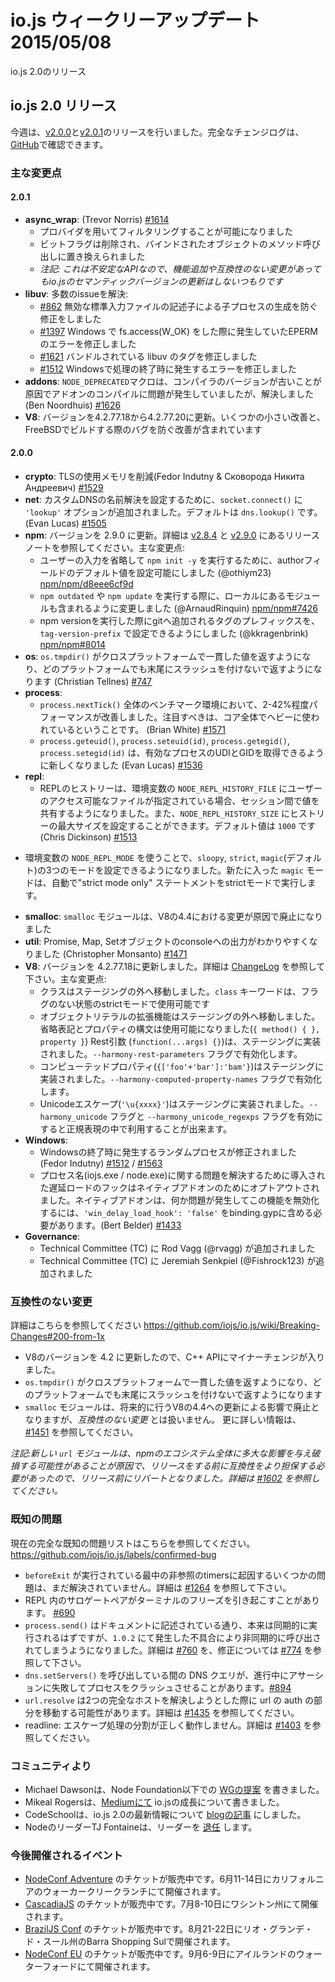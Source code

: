 # io.js ウィークリーアップデート 2015/05/08

io.js 2.0のリリース

<!--
# io.js 2.0 releases
This week we had two io.js releases [v2.0.0](https://iojs.org/dist/v2.0.0/) and [v2.0.1](https://iojs.org/dist/v2.0.1/), complete changelog can be found [on GitHub](https://github.com/iojs/io.js/blob/v1.x/CHANGELOG.md).
-->

## io.js 2.0 リリース

今週は、[v2.0.0](https://iojs.org/dist/v2.0.0/)と[v2.0.1](https://iojs.org/dist/v2.0.1/)のリリースを行いました。完全なチェンジログは、[GitHub](https://github.com/iojs/io.js/blob/master/CHANGELOG.md)で確認できます。

<!--
### Notable changes
-->

### 主な変更点

<!--
#### 2.0.1
* **async_wrap**: (Trevor Norris) [#1614](https://github.com/iojs/io.js/pull/1614)
  - it is now possible to filter by providers
  - bit flags have been removed and replaced with method calls on the binding object
  - _note that this is an unstable API so feature additions and breaking changes won't change io.js semver_
* **libuv**: resolves numerous io.js issues:
  - [#862](https://github.com/iojs/io.js/issues/862) prevent spawning child processes with invalid stdio file descriptors
  - [#1397](https://github.com/iojs/io.js/issues/1397) fix EPERM error with fs.access(W_OK) on Windows
  - [#1621](https://github.com/iojs/io.js/issues/1621) build errors associated with the bundled libuv
  - [#1512](https://github.com/iojs/io.js/issues/1512) should properly fix Windows termination errors
* **addons**: the `NODE_DEPRECATED` macro was causing problems when compiling addons with older compilers, this should now be resolved (Ben Noordhuis) [#1626](https://github.com/iojs/io.js/pull/1626)
* **V8**: upgrade V8 from 4.2.77.18 to 4.2.77.20 with minor fixes, including a bug preventing builds on FreeBSD
-->

#### 2.0.1

* **async_wrap**: (Trevor Norris) [#1614](https://github.com/iojs/io.js/pull/1614)
  - プロバイダを用いてフィルタリングすることが可能になりました
  - ビットフラグは削除され、バインドされたオブジェクトのメソッド呼び出しに置き換えられました
  - *注記: これは不安定なAPIなので、機能追加や互換性のない変更があってもio.jsのセマンティックバージョンの更新はしないつもりです*
* **libuv**: 多数のissueを解決:
  - [#862](https://github.com/iojs/io.js/issues/862) 無効な標準入力ファイルの記述子による子プロセスの生成を防ぐ修正をしました
  - [#1397](https://github.com/iojs/io.js/issues/1397) Windows で fs.access(W_OK) をした際に発生していたEPERMのエラーを修正しました
  - [#1621](https://github.com/iojs/io.js/issues/1621) バンドルされている libuv のタグを修正しました
  - [#1512](https://github.com/iojs/io.js/issues/1512) Windowsで処理の終了時に発生するエラーを修正しました
* **addons**: `NODE_DEPRECATED`マクロは、コンパイラのバージョンが古いことが原因でアドオンのコンパイルに問題が発生していましたが、解決しました (Ben Noordhuis) [#1626](https://github.com/iojs/io.js/pull/1626)
* **V8**: バージョンを4.2.77.18から4.2.77.20に更新。いくつかの小さい改善と、FreeBSDでビルドする際のバグを防ぐ改善が含まれています

<!--
#### 2.0.0
* **crypto**: significantly reduced memory usage for TLS (Fedor Indutny & Сковорода Никита Андреевич) [#1529](https://github.com/iojs/io.js/pull/1529)
* **net**: `socket.connect()` now accepts a `'lookup'` option for a custom DNS resolution mechanism, defaults to `dns.lookup()` (Evan Lucas) [#1505](https://github.com/iojs/io.js/pull/1505)
* **npm**: Upgrade npm to 2.9.0. See the [v2.8.4](https://github.com/npm/npm/releases/tag/v2.8.4) and [v2.9.0](https://github.com/npm/npm/releases/tag/v2.9.0) release notes for details. Notable items:
  - Add support for default author field to make `npm init -y` work without user-input (@othiym23) [npm/npm/d8eee6cf9d](https://github.com/npm/npm/commit/d8eee6cf9d2ff7aca68dfaed2de76824a3e0d9af)
  - Include local modules in `npm outdated` and `npm update` (@ArnaudRinquin) [npm/npm#7426](https://github.com/npm/npm/issues/7426)
  - The prefix used before the version number on `npm version` is now configurable via `tag-version-prefix` (@kkragenbrink) [npm/npm#8014](https://github.com/npm/npm/issues/8014)
* **os**: `os.tmpdir()` is now cross-platform consistent and will no longer returns a path with a trailling slash on any platform (Christian Tellnes) [#747](https://github.com/iojs/io.js/pull/747)
* **process**:
  - `process.nextTick()` performance has been improved by between 2-42% across the benchmark suite, notable because this is heavily used across core (Brian White) [#1571](https://github.com/iojs/io.js/pull/1571)
  - New `process.geteuid()`, `process.seteuid(id)`, `process.getegid()` and `process.setegid(id)` methods allow you to get and set effective UID and GID of the process (Evan Lucas) [#1536](https://github.com/iojs/io.js/pull/1536)
* **repl**:
  - REPL history can be persisted across sessions if the `NODE_REPL_HISTORY_FILE` environment variable is set to a user accessible file, `NODE_REPL_HISTORY_SIZE` can set the maximum history size and defaults to `1000` (Chris Dickinson) [#1513](https://github.com/iojs/io.js/pull/1513)
  - The REPL can be placed in to one of three modes using the `NODE_REPL_MODE` environment variable: `sloppy`, `strict` or `magic` (default); the new `magic` mode will automatically run "strict mode only" statements in strict mode (Chris Dickinson) [#1513](https://github.com/iojs/io.js/pull/1513)
* **smalloc**: the 'smalloc' module has been deprecated due to changes coming in V8 4.4 that will render it unusable
* **util**: add Promise, Map and Set inspection support (Christopher Monsanto) [#1471](https://github.com/iojs/io.js/pull/1471)
* **V8**: upgrade to 4.2.77.18, see the [ChangeLog](https://chromium.googlesource.com/v8/v8/+/refs/heads/4.2.77/ChangeLog) for full details. Notable items:
  - Classes have moved out of staging; the `class` keyword is now usable in strict mode without flags
  - Object literal enhancements have moved out of staging; shorthand method and property syntax is now usable (`{ method() { }, property }`)
  - Rest parameters (`function(...args) {}`) are implemented in staging behind the `--harmony-rest-parameters` flag
  - Computed property names (`{['foo'+'bar']:'bam'}`) are implemented in staging behind the `--harmony-computed-property-names` flag
  - Unicode escapes (`'\u{xxxx}'`) are implemented in staging behind the `--harmony_unicode` flag and the `--harmony_unicode_regexps` flag for use in regular expressions
* **Windows**:
  - Random process termination on Windows fixed (Fedor Indutny)  [#1512](https://github.com/iojs/io.js/issues/1512) / [#1563](https://github.com/iojs/io.js/pull/1563)
  - The delay-load hook introduced to fix issues with process naming (iojs.exe / node.exe) has been made opt-out for native add-ons. Native add-ons should include `'win_delay_load_hook': 'false'` in their binding.gyp to disable this feature if they experience problems . (Bert Belder) [#1433](https://github.com/iojs/io.js/pull/1433)
* **Governance**:
  - Rod Vagg (@rvagg) was added to the Technical Committee (TC)
  - Jeremiah Senkpiel (@Fishrock123) was added to the Technical Committee (TC)
-->

#### 2.0.0

* **crypto**: TLSの使用メモリを削減(Fedor Indutny & Сковорода Никита Андреевич) [#1529](https://github.com/iojs/io.js/pull/1529)
* **net**: カスタムDNSの名前解決を設定するために、`socket.connect()` に `'lookup'` オプションが追加されました。デフォルトは `dns.lookup()` です。(Evan Lucas) [#1505](https://github.com/iojs/io.js/pull/1505)
* **npm**: バージョンを 2.9.0 に更新。詳細は [v2.8.4](https://github.com/npm/npm/releases/tag/v2.8.4) と [v2.9.0](https://github.com/npm/npm/releases/tag/v2.9.0) にあるリリースノートを参照してください。主な変更点:
  - ユーザーの入力を省略して `npm init -y` を実行するために、authorフィールドのデフォルト値を設定可能にしました (@othiym23) [npm/npm/d8eee6cf9d](https://github.com/npm/npm/commit/d8eee6cf9d2ff7aca68dfaed2de76824a3e0d9af)
  - `npm outdated` や `npm update` を実行する際に、ローカルにあるモジュールも含まれるように変更しました (@ArnaudRinquin) [npm/npm#7426](https://github.com/npm/npm/issues/7426)
  - npm versionを実行した際にgitへ追加されるタグのプレフィックスを、`tag-version-prefix` で設定できるようにしました (@kkragenbrink) [npm/npm#8014](https://github.com/npm/npm/issues/8014)
* **os**: `os.tmpdir()` がクロスプラットフォームで一貫した値を返すようになり、どのプラットフォームでも末尾にスラッシュを付けないで返すようになります (Christian Tellnes) [#747](https://github.com/iojs/io.js/pull/747)
* **process**:
  - `process.nextTick()` 全体のベンチマーク環境において、2-42%程度パフォーマンスが改善しました。注目すべきは、コア全体でヘビーに使われているということです。 (Brian White) [#1571](https://github.com/iojs/io.js/pull/1571)
  - `process.geteuid()`, `process.seteuid(id)`, `process.getegid()`, `process.setegid(id)` は、有効なプロセスのUDIとGIDを取得できるように新しくなりました (Evan Lucas) [#1536](https://github.com/iojs/io.js/pull/1536)
* **repl**:
  - REPLのヒストリーは、環境変数の `NODE_REPL_HISTORY_FILE` にユーザーのアクセス可能なファイルが指定されている場合、セッション間で値を共有するようになりました。また、`NODE_REPL_HISTORY_SIZE` にヒストリーの最大サイズを設定することができます。デフォルト値は `1000` です (Chris Dickinson) [#1513](https://github.com/iojs/io.js/pull/1513)
 - 環境変数の `NODE_REPL_MODE` を使うことで、`sloopy`, `strict`, `magic`(デフォルト)の3つのモードを設定できるようになりました。新たに入った `magic` モードは、自動で"strict mode only" ステートメントをstrictモードで実行します。
* **smalloc**: `smalloc` モジュールは、V8の4.4における変更が原因で廃止になりました
* **util**: Promise, Map, Setオブジェクトのconsoleへの出力がわかりやすくなりました (Christopher Monsanto) [#1471](https://github.com/iojs/io.js/pull/1471)
* **V8**: バージョンを 4.2.77.18に更新しました。詳細は [ChangeLog](https://chromium.googlesource.com/v8/v8/+/refs/heads/4.2.77/ChangeLog) を参照して下さい。主な変更点:
  - クラスはステージングの外へ移動しました。`class` キーワードは、フラグのない状態のstrictモードで使用可能です
  - オブジェクトリテラルの拡張機能はステージングの外へ移動しました。省略表記とプロパティの構文は使用可能になりました(`{ method() { }, property }`)
  Rest引数 (`function(...args) {}`)は、ステージングに実装されました。`--harmony-rest-parameters` フラグで有効化します。
  - コンピューテッドプロパティ(`{['foo'+'bar']:'bam'}`)はステージングに実装されました。`--harmony-computed-property-names` フラグで有効化します。
  - Unicodeエスケープ(`'\u{xxxx}'`)はステージングに実装されました。`--harmony_unicode` フラグと `--harmony_unicode_regexps` フラグを有効にすると正規表現の中で利用することが出来ます。
* **Windows**:
  - Windowsの終了時に発生するランダムプロセスが修正されました (Fedor Indutny)  [#1512](https://github.com/iojs/io.js/issues/1512) / [#1563](https://github.com/iojs/io.js/pull/1563)
  - プロセス名(iojs.exe / node.exe)に関する問題を解決するために導入された遅延ロードのフックはネイティブアドオンのためにオプトアウトされました。ネイティブアドオンは、何か問題が発生してこの機能を無効化するには、`'win_delay_load_hook': 'false'` をbinding.gypに含める必要があります。(Bert Belder) [#1433](https://github.com/iojs/io.js/pull/1433)
* **Governance**:
  - Technical Committee (TC) に Rod Vagg (@rvagg) が追加されました
  - Technical Committee (TC) に Jeremiah Senkpiel (@Fishrock123) が追加されました

<!--
### Breaking changes
-->

### 互換性のない変更

<!--
Full details at https://github.com/iojs/io.js/wiki/Breaking-Changes#200-from-1x
-->

詳細はこちらを参照してください https://github.com/iojs/io.js/wiki/Breaking-Changes#200-from-1x

<!--
* V8 upgrade to 4.2, minor changes to C++ API
* `os.tmpdir()` is now cross-platform consistent and will no longer returns a path with a trailling slash on any platform
* While not a *breaking change* the 'smalloc' module has been deprecated in anticipation of it becoming unsupportable with a future upgrade to V8 4.4. See [#1451](https://github.com/iojs/io.js/issues/1451)  for further information.
-->

* V8のバージョンを 4.2 に更新したので、C++ APIにマイナーチェンジが入りました。
* `os.tmpdir()` がクロスプラットフォームで一貫した値を返すようになり、どのプラットフォームでも末尾にスラッシュを付けないで返すようになります
* `smalloc` モジュールは、将来的に行うV8の4.4への更新による影響で廃止となりますが、*互換性のない変更* とは扱いません。 更に詳しい情報は、 [#1451](https://github.com/iojs/io.js/issues/1451) を参照してください。

<!--
_Note: a new version of the 'url' module was reverted prior to release as it was decided the potential for breakage across the npm ecosystem was too great and that more compatibility work needed to be done before releasing it. See [#1602](https://github.com/iojs/io.js/pull/1602) for further information._
-->

*注記:新しい `url` モジュールは、npmのエコシステム全体に多大な影響を与え破損する可能性があることが原因で、リリースをする前に互換性をより担保する必要があったので、リリース前にリバートとなりました。詳細は [#1602](https://github.com/iojs/io.js/pull/1602) を参照してください。*

<!--
### Known issues
-->

### 既知の問題

<!--
See https://github.com/iojs/io.js/labels/confirmed-bug for complete and current list of known issues.
-->

現在の完全な既知の問題リストはこちらを参照してください。 https://github.com/iojs/io.js/labels/confirmed-bug

<!--
* Some problems with unreferenced timers running during `beforeExit` are still to be resolved. See [#1264](https://github.com/iojs/io.js/issues/1264).
* Surrogate pair in REPL can freeze terminal [#690](https://github.com/iojs/io.js/issues/690)
* `process.send()` is not synchronous as the docs suggest, a regression introduced in 1.0.2, see [#760](https://github.com/iojs/io.js/issues/760) and fix in [#774](https://github.com/iojs/io.js/issues/774)
* Calling `dns.setServers()` while a DNS query is in progress can cause the process to crash on a failed assertion [#894](https://github.com/iojs/io.js/issues/894)
* `url.resolve` may transfer the auth portion of the url when resolving between two full hosts, see [#1435](https://github.com/iojs/io.js/issues/1435).
* readline: split escapes are processed incorrectly, see [#1403](https://github.com/iojs/io.js/issues/1403)
-->

* `beforeExit` が実行されている最中の非参照のtimersに起因するいくつかの問題は、まだ解決されていません。詳細は [#1264](https://github.com/iojs/io.js/issues/1264) を参照して下さい。
* REPL 内のサロゲートペアがターミナルのフリーズを引き起こすことがあります。 [#690](https://github.com/iojs/io.js/issues/690)
* `process.send()` はドキュメントに記述されている通り、本来は同期的に実行されるはずですが、`1.0.2` にて発生した不具合により非同期的に呼び出されてしまうようになりました。詳細は [#760](https://github.com/iojs/io.js/issues/760) を、修正については [#774](https://github.com/iojs/io.js/issues/774) を参照して下さい。
* `dns.setServers()` を呼び出している間の DNS クエリが、進行中にアサーションに失敗してプロセスをクラッシュさせることがあります。[#894](https://github.com/iojs/io.js/issues/894)
* `url.resolve` は2つの完全なホストを解決しようとした際に url の auth の部分を移動する可能性があります。詳細は [#1435](https://github.com/iojs/io.js/issues/1435) を参照してください。
* readline: エスケープ処理の分割が正しく動作しません。詳細は [#1403](https://github.com/iojs/io.js/issues/1403) を参照してください。

<!--
### Community Updates
-->

### コミュニティより

<!--
* Michael Dawson creates [WG proposal](https://github.com/mhdawson/workgroup-proposals) under the Node Foundation.
* Mikeal Rogers wrote about growing up of io.js [on Medium](https://medium.com/node-js-javascript/growing-up-27d6cc8b7c53).
* CodeSchool [blog post](https://www.codeschool.com/blog/2015/05/08/whats-new-in-io-js-2-0-0/) on what's new in io.js 2.0.
* Node Lead TJ Fontaine [steps back](http://blog.nodejs.org/2015/05/08/next-chapter/) from leader.
-->

* Michael Dawsonは、Node Foundation以下での [WGの提案](https://github.com/mhdawson/workgroup-proposals) を書きました。
* Mikeal Rogersは、[Mediumにて](https://medium.com/node-js-javascript/growing-up-27d6cc8b7c53) io.jsの成長について書きました。
* CodeSchoolは、io.js 2.0の最新情報について [blogの記事](https://www.codeschool.com/blog/2015/05/08/whats-new-in-io-js-2-0-0/) にしました。
* NodeのリーダーTJ Fontaineは、リーダーを [退任](http://blog.nodejs.org/2015/05/08/next-chapter/) します。

<!--
### Upcoming Events
-->

### 今後開催されるイベント

<!--
* [NodeConf Adventure](http://nodeconf.com/) tickets are on sale, June 11th - 14th at Walker Creek Ranch, CA
* [CascadiaJS](http://2015.cascadiajs.com/) tickets are on sale, July 8th - 10th at Washington State
* [BrazilJS Conf](http://braziljs.com.br/) tickets are on sale, August 21st - 22nd at Shopping Center BarraShoppingSul
* [NodeConf EU](http://nodeconf.eu/) tickets are on sale, September 6th - 9th at Waterford, Ireland
-->

* [NodeConf Adventure](http://nodeconf.com/) のチケットが販売中です。6月11-14日にカリフォルニアのウォーカークリークランチにて開催されます。
* [CascadiaJS](http://2015.cascadiajs.com/) のチケットが販売中です。7月8-10日にワシントン州にて開催されます。
* [BrazilJS Conf](http://braziljs.com.br/) のチケットが販売中です。8月21-22日にリオ・グランデ・ド・スール州のBarra Shopping Sulで開催されます。
* [NodeConf EU](http://nodeconf.eu/) のチケットが販売中です。9月6-9日にアイルランドのウォーターフォードにて開催されます。
